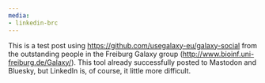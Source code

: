 ```yaml
---
media:
- linkedin-brc
---
```


This is a test post using https://github.com/usegalaxy-eu/galaxy-social from the
outstanding people in the Freiburg Galaxy group
(http://www.bioinf.uni-freiburg.de/Galaxy/). This tool already successfully
posted to Mastodon and Bluesky, but LinkedIn is, of course, it little more
difficult.
